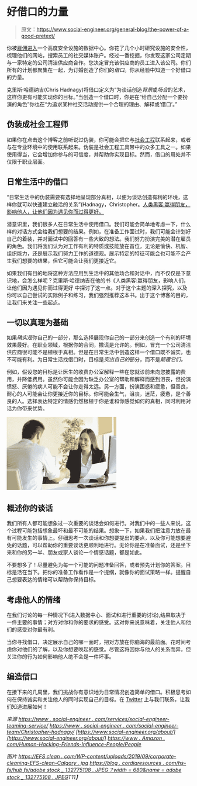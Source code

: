 # 好借口的力量

> 原文：<https://www.social-engineer.org/general-blog/the-power-of-a-good-pretext/>

你被[雇佣进入](https://www.social-engineer.com/services/social-engineering-teaming-service/)一个高度安全设施的数据中心。你花了几个小时研究设施的安全性，梳理他们的网站，搜索员工的社交媒体账户。经过一番挖掘，你发现这家公司定期与一家特定的公司清洁供应商合作。您决定冒充该供应商的员工进入该公司。你们所有的计划都聚集在一起，为订婚创造了你们的*借口*。你从经验中知道一个好借口的力量。

克里斯·哈德纳吉(Chris Hadnagy)将借口定义为“为谈话创造*背景*或*场合*的艺术，这样你更有可能实现你的目标。”当创造一个借口时，你是在“给自己分配一个要扮演的角色”你也在“为追求某种社交活动提供一个合理的理由、解释或‘借口’。”

## 伪装成社会工程师

如果你在点击这个博客之前听说过伪装，你可能会把它与[社会工程](https://www.social-engineer.org/about/)联系起来，或者与在专业环境中的使用联系起来。伪装是社会工程工具带中的众多工具之一。如果使用得当，它会增加你参与的可信度，并帮助你实现目标。然而，借口的用处并不仅限于职业层面。

## 日常生活中的借口

“日常生活中的伪装需要有选择地呈现部分真相，以便为谈话创造有利的环境，这样你就可以快速建立融洽的关系”(Hadnagy，Christopher。[人类黑客:赢得朋友，影响他人，让他们因为遇见你而过得更好。](https://www.amazon.com/gp/product/0063001780/ref=as_li_qf_asin_il_tl?ie=UTF8&tag=socialenginee-20&creative=9325&linkCode=as2&creativeASIN=0063001780&linkId=39830d9e45cf78b55772c95aa924518d)

潜意识里，我们很多人在日常生活中使用借口。我们可能会简单地考虑一下，什么样的对话方式会给我们想要的结果。例如，在准备工作面试时，我们可能会计划好自己的着装，并对面试中的回答有一些大致的想法。我们努力扮演完美的潜在雇员的角色。我们将我们认为对工作有利的特质或技能放在首位，无论是愉快、机智、组织能力，还是展示我们努力工作的道德观。展示特定的特征可能会也可能不会产生我们想要的结果，但它可能会让我们更接近它。

如果我们有目的地将这种方法应用到生活中的其他场合和对话中，而不仅仅是下意识地，会怎么样呢？克里斯·哈德纳吉在他的书《人类黑客:赢得朋友，影响人们，让他们因为遇见你而过得更好 中探讨了这一点。对于这个主题的深入探究，以及你可以自己尝试的实际例子和练习，我们强烈推荐这本书。出于这个博客的目的，让我们来关注一些起点。

## 一切以真理为基础

如果*确实是*你自己的一部分，那么选择展现你自己的一部分来创造一个有利的环境效果最好。在职业领域，根据你的合同，撒谎是允许的。例如，冒充一个公司清洁供应商很可能不是植根于真相。但是在日常生活中创造这样一个借口既不诚实，也不可能有利。为日常生活找借口时，目标是*突出自己的*部分，而不是*颠覆它们。*

例如，假设您的目标是让医生的收费办公室解释一些在您就诊前未向您披露的费用，并降低费用。虽然你可能会因为缺乏办公室的帮助和解释而感到沮丧，但扮演愤怒、厌倦的病人可能不会让你走得太远。另一方面，扮演困惑和疲惫，但善良，耐心的人可能会让你更接近你的目标。你可能会生气，沮丧，迷茫，疲惫，是个善良的人。选择表达特定的情感仍然根植于你是谁和你感觉如何的真相，同时利用对话为你带来优势。

![](img/56c7b85786e230425f2ebf6508354d0b.png)

## 概述你的谈话

我们所有人都可能想象过一次重要的谈话会如何进行。对我们中的一些人来说，这个过程可能包括想象最坏和最不可能的结果。想象一下，如果我们把注意力放在最有可能发生的事情上。仔细思考一次谈话和你想要提出的要点，以及你可能想要避免的话题，可以帮助你的重要谈话更顺利地进行。无论你是在准备面试，还是坐下来和你的另一半、朋友或家人谈论一个情感话题，都是如此。

不要想多了！尽量避免为每一个可能的问题准备回答，或者预先计划你的答案。目标是活在当下。把你的准备工作看作是一个提纲，就像你的面试策略一样。提醒自己想要表达的情绪可以帮助你保持目标。

## 考虑他人的情绪

在我们讨论的每一种情况下(进入数据中心、面试和进行重要的讨论),结果取决于一件主要的事情；对方对你和你的要求的感受。这对你来说意味着，关注他人和他们的感受对你最有利。

当你寻找借口，决定展示自己的哪一面时，把对方放在你脑海的最前面。花时间考虑你对他们的了解，以及你想要唤起的感觉。尽管这将因你与他人的关系而异，但关注你的行为如何影响他人绝不会是一件坏事。

## 编造借口

在接下来的几周里，我们挑战你有意识地为日常情况创造简单的借口。积极思考如何在保持诚实和关注他人的同时实现自己的目标。在 [Twitter](https://twitter.com/SocEngineerInc) 上与我们联系，让我们知道进展如何！

*来源*
*[https://www . social-engineer . com/services/social-engineer-teaming-service/](https://www.social-engineer.com/services/social-engineering-teaming-service/)*
*[https://www . social-engineer . com/social-engineer-team/Christopher-hadnagy/](https://www.social-engineer.com/social-engineer-team/christopher-hadnagy/)*
*[https://www.social-engineer.org/about/](https://www.social-engineer.org/about/)*
*[https://www . Amazon . com/Human-Hacking-Friends-Influence-People/People](https://www.amazon.com/Human-Hacking-Friends-Influence-People/dp/0063001780)*

*图片*
*[https://EFS clean . com/WP-content/uploads/2019/09/corporate-cleaning-EFS-clean-Calgary . jpg](https://efsclean.com/wp-content/uploads/2019/09/corporate-cleaning-efs-clean-calgary.jpg)*
*[https://blog . cordiaresources . com/hs-fs/hub fs/adobe stock _ 132775108 . JPEG？width = 680&name = adobe stock _ 132775108 . JPEG](https://blog.cordiaresources.com/hs-fs/hubfs/AdobeStock_132775108.jpeg?width=680&name=AdobeStock_132775108.jpeg)T11】*